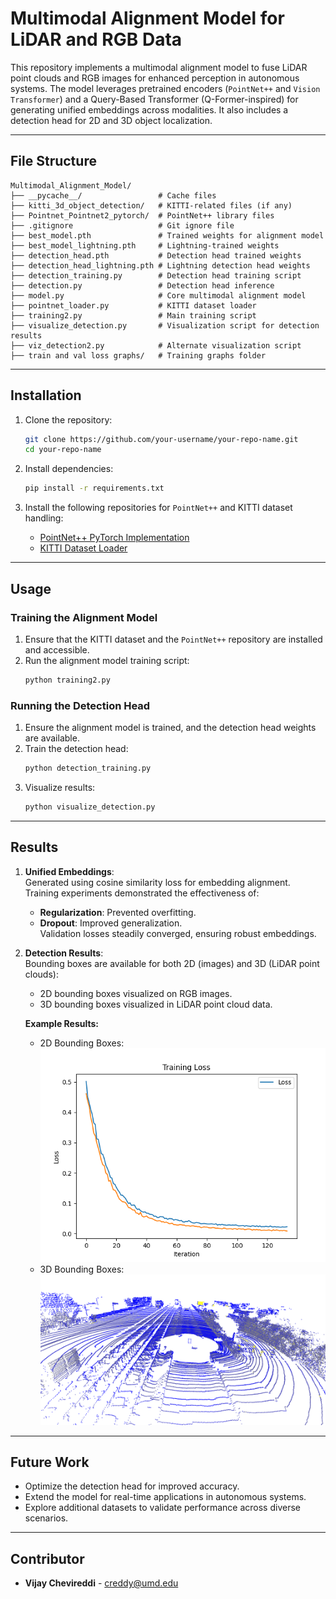 # Multimodal Alignment Model for LiDAR and RGB Data

This repository implements a multimodal alignment model to fuse LiDAR point clouds and RGB images for enhanced perception in autonomous systems. The model leverages pretrained encoders (`PointNet++` and `Vision Transformer`) and a Query-Based Transformer (Q-Former-inspired) for generating unified embeddings across modalities. It also includes a detection head for 2D and 3D object localization.

---

## File Structure

```
Multimodal_Alignment_Model/
├── __pycache__/                 # Cache files
├── kitti_3d_object_detection/   # KITTI-related files (if any)
├── Pointnet_Pointnet2_pytorch/  # PointNet++ library files
├── .gitignore                   # Git ignore file
├── best_model.pth               # Trained weights for alignment model
├── best_model_lightning.pth     # Lightning-trained weights
├── detection_head.pth           # Detection head trained weights
├── detection_head_lightning.pth # Lightning detection head weights
├── detection_training.py        # Detection head training script
├── detection.py                 # Detection head inference
├── model.py                     # Core multimodal alignment model
├── pointnet_loader.py           # KITTI dataset loader
├── training2.py                 # Main training script
├── visualize_detection.py       # Visualization script for detection results
├── viz_detection2.py            # Alternate visualization script
├── train and val loss graphs/   # Training graphs folder
```

---

## Installation

1. Clone the repository:
   ```bash
   git clone https://github.com/your-username/your-repo-name.git
   cd your-repo-name
   ```

2. Install dependencies:
   ```bash
   pip install -r requirements.txt
   ```

3. Install the following repositories for `PointNet++` and KITTI dataset handling:
   - [PointNet++ PyTorch Implementation](https://github.com/erikwijmans/Pointnet2_PyTorch)
   - [KITTI Dataset Loader](https://github.com/kuixu/kitti-dataset)

---

## Usage

### Training the Alignment Model
1. Ensure that the KITTI dataset and the `PointNet++` repository are installed and accessible.
2. Run the alignment model training script:
   ```bash
   python training2.py
   ```

### Running the Detection Head
1. Ensure the alignment model is trained, and the detection head weights are available.
2. Train the detection head:
   ```bash
   python detection_training.py
   ```
3. Visualize results:
   ```bash
   python visualize_detection.py
   ```

---

## Results

1. **Unified Embeddings**:  
   Generated using cosine similarity loss for embedding alignment. Training experiments demonstrated the effectiveness of:
   - **Regularization**: Prevented overfitting.
   - **Dropout**: Improved generalization.  
   Validation losses steadily converged, ensuring robust embeddings.

2. **Detection Results**:  
   Bounding boxes are available for both 2D (images) and 3D (LiDAR point clouds):
   - 2D bounding boxes visualized on RGB images.
   - 3D bounding boxes visualized in LiDAR point cloud data.

   **Example Results:**
   - 2D Bounding Boxes:  
     ![Training loss graph](training_loss_lightning.png)
   - 3D Bounding Boxes:  
     ![Example 3D Bounding Boxes](ScreenCapture_2024-12-17-22-15-44.png)

---

## Future Work

- Optimize the detection head for improved accuracy.
- Extend the model for real-time applications in autonomous systems.
- Explore additional datasets to validate performance across diverse scenarios.

---

## Contributor

- **Vijay Chevireddi** - creddy@umd.edu
